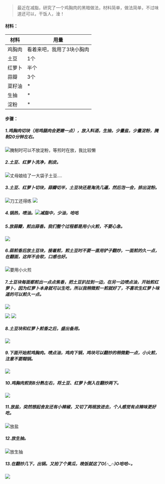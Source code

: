 ﻿> 最近在减脂，研究了一个鸡胸肉的黑暗做法，材料简单，做法简单，不过味道还可以，干饭人，淦！
#### 材料：
| 材料 | 用量 |
|--|--|
| 鸡胸肉 | 看着来吧，我用了3块小胸肉 |
| 土豆 |1个  |
| 红萝卜 | 半个 |
| 蒜瓣 | 3个 |
| 菜籽油 | * |
| 生抽 | * |
| 淀粉 | * |
#### 步骤：
##### 1.鸡胸肉切块（用鸡腿肉会更嫩一点），放入料酒，生抽，少量盐，少量淀粉，腌制20分钟左右。
![腌制时可以不放淀粉，等煎时在放，我比较懒](https://img-blog.csdnimg.cn/20210707100757540.jpg?x-oss-process=image/watermark,type_ZmFuZ3poZW5naGVpdGk,shadow_10,text_aHR0cHM6Ly9ibG9nLmNzZG4ubmV0L3dlaXhpbl80MDI0Mzg5NA==,size_16,color_FFFFFF,t_70#pic_center)
##### 2.土豆、红萝卜洗净，削皮。
![丈母娘给了一大袋子土豆....](https://img-blog.csdnimg.cn/20210707100853769.jpg?x-oss-process=image/watermark,type_ZmFuZ3poZW5naGVpdGk,shadow_10,text_aHR0cHM6Ly9ibG9nLmNzZG4ubmV0L3dlaXhpbl80MDI0Mzg5NA==,size_16,color_FFFFFF,t_70#pic_center)
##### 3.土豆、红萝卜切块，蒜瓣切半，土豆块还是淘洗几遍，然后泡一会，排出淀粉。
![刀工还得练](https://img-blog.csdnimg.cn/20210707101000991.jpg?x-oss-process=image/watermark,type_ZmFuZ3poZW5naGVpdGk,shadow_10,text_aHR0cHM6Ly9ibG9nLmNzZG4ubmV0L3dlaXhpbl80MDI0Mzg5NA==,size_16,color_FFFFFF,t_70#pic_center)
![](https://img-blog.csdnimg.cn/20210707102615562.jpg?x-oss-process=image/watermark,type_ZmFuZ3poZW5naGVpdGk,shadow_10,text_aHR0cHM6Ly9ibG9nLmNzZG4ubmV0L3dlaXhpbl80MDI0Mzg5NA==,size_16,color_FFFFFF,t_70#pic_center)

##### 4.锅热，喷油。![减脂中，少油，哈哈](https://img-blog.csdnimg.cn/20210707102216115.jpg?x-oss-process=image/watermark,type_ZmFuZ3poZW5naGVpdGk,shadow_10,text_aHR0cHM6Ly9ibG9nLmNzZG4ubmV0L3dlaXhpbl80MDI0Mzg5NA==,size_16,color_FFFFFF,t_70#pic_center)
##### 5.放蒜瓣，煎出蒜香。我们整个过程都是用小火煎，不要心急。
![](https://img-blog.csdnimg.cn/20210707102339508.jpg?x-oss-process=image/watermark,type_ZmFuZ3poZW5naGVpdGk,shadow_10,text_aHR0cHM6Ly9ibG9nLmNzZG4ubmV0L3dlaXhpbl80MDI0Mzg5NA==,size_16,color_FFFFFF,t_70#pic_center)
##### 6.蒜煎香后放土豆块，接着煎，煎土豆时不要一直用铲子翻炒，一面煎的久一点，在翻面，这样不会软，口感也好。
![要用小火煎](https://img-blog.csdnimg.cn/20210707102410860.jpg?x-oss-process=image/watermark,type_ZmFuZ3poZW5naGVpdGk,shadow_10,text_aHR0cHM6Ly9ibG9nLmNzZG4ubmV0L3dlaXhpbl80MDI0Mzg5NA==,size_16,color_FFFFFF,t_70#pic_center)
##### 7.土豆块每面都煎出一点点焦香，把土豆扒拉到一边，在另一边喷点油，开始煎红萝卜，因为红萝卜本身就可以生吃，所以我稍微煎一煎就好了，不喜欢生红萝卜味道的可以煎久一点。
![](https://img-blog.csdnimg.cn/20210707102937953.jpg?x-oss-process=image/watermark,type_ZmFuZ3poZW5naGVpdGk,shadow_10,text_aHR0cHM6Ly9ibG9nLmNzZG4ubmV0L3dlaXhpbl80MDI0Mzg5NA==,size_16,color_FFFFFF,t_70#pic_center)

![](https://img-blog.csdnimg.cn/20210707102925889.jpg?x-oss-process=image/watermark,type_ZmFuZ3poZW5naGVpdGk,shadow_10,text_aHR0cHM6Ly9ibG9nLmNzZG4ubmV0L3dlaXhpbl80MDI0Mzg5NA==,size_16,color_FFFFFF,t_70#pic_center)
![](https://img-blog.csdnimg.cn/20210707102946987.jpg?x-oss-process=image/watermark,type_ZmFuZ3poZW5naGVpdGk,shadow_10,text_aHR0cHM6Ly9ibG9nLmNzZG4ubmV0L3dlaXhpbl80MDI0Mzg5NA==,size_16,color_FFFFFF,t_70#pic_center)
##### 8.土豆块和红萝卜煎香之后，盛出备用。
![](https://img-blog.csdnimg.cn/20210707103057758.jpg?x-oss-process=image/watermark,type_ZmFuZ3poZW5naGVpdGk,shadow_10,text_aHR0cHM6Ly9ibG9nLmNzZG4ubmV0L3dlaXhpbl80MDI0Mzg5NA==,size_16,color_FFFFFF,t_70#pic_center)
##### 9.下面开始煎鸡胸肉。喷点油，鸡肉下锅，鸡块可以翻炒的稍微勤一点，小火煎，注意不要糊锅。
![](https://img-blog.csdnimg.cn/20210707103150149.jpg?x-oss-process=image/watermark,type_ZmFuZ3poZW5naGVpdGk,shadow_10,text_aHR0cHM6Ly9ibG9nLmNzZG4ubmV0L3dlaXhpbl80MDI0Mzg5NA==,size_16,color_FFFFFF,t_70#pic_center)
##### 10.鸡胸肉煎到8分熟左右，将土豆、红萝卜倒入在翻炒两下。
![](https://img-blog.csdnimg.cn/20210707103356123.jpg?x-oss-process=image/watermark,type_ZmFuZ3poZW5naGVpdGk,shadow_10,text_aHR0cHM6Ly9ibG9nLmNzZG4ubmV0L3dlaXhpbl80MDI0Mzg5NA==,size_16,color_FFFFFF,t_70#pic_center)
##### 11.放盐，突然想起舍友还有小辣椒，又切了两根放进去，个人感觉有点辣味更好吃。
![放盐](https://img-blog.csdnimg.cn/20210707103427785.jpg?x-oss-process=image/watermark,type_ZmFuZ3poZW5naGVpdGk,shadow_10,text_aHR0cHM6Ly9ibG9nLmNzZG4ubmV0L3dlaXhpbl80MDI0Mzg5NA==,size_16,color_FFFFFF,t_70#pic_center)
##### 12.放生抽。
![放生抽](https://img-blog.csdnimg.cn/20210707103554638.jpg?x-oss-process=image/watermark,type_ZmFuZ3poZW5naGVpdGk,shadow_10,text_aHR0cHM6Ly9ibG9nLmNzZG4ubmV0L3dlaXhpbl80MDI0Mzg5NA==,size_16,color_FFFFFF,t_70#pic_center)
##### 13.在翻炒几下，出锅。又拍了个黄瓜，晚饭就这了O(∩_∩)O哈哈~。
![](https://img-blog.csdnimg.cn/20210707103739580.jpg?x-oss-process=image/watermark,type_ZmFuZ3poZW5naGVpdGk,shadow_10,text_aHR0cHM6Ly9ibG9nLmNzZG4ubmV0L3dlaXhpbl80MDI0Mzg5NA==,size_16,color_FFFFFF,t_70#pic_center)



